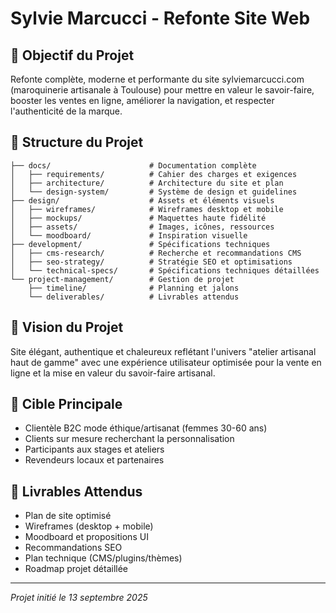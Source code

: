# Sylvie Marcucci - Refonte Site Web

## 🎯 Objectif du Projet
Refonte complète, moderne et performante du site sylviemarcucci.com (maroquinerie artisanale à Toulouse) pour mettre en valeur le savoir-faire, booster les ventes en ligne, améliorer la navigation, et respecter l'authenticité de la marque.

## 📁 Structure du Projet
```
├── docs/                      # Documentation complète
│   ├── requirements/          # Cahier des charges et exigences
│   ├── architecture/          # Architecture du site et plan
│   └── design-system/         # Système de design et guidelines
├── design/                    # Assets et éléments visuels
│   ├── wireframes/            # Wireframes desktop et mobile
│   ├── mockups/               # Maquettes haute fidélité
│   ├── assets/                # Images, icônes, ressources
│   └── moodboard/             # Inspiration visuelle
├── development/               # Spécifications techniques
│   ├── cms-research/          # Recherche et recommandations CMS
│   ├── seo-strategy/          # Stratégie SEO et optimisations
│   └── technical-specs/       # Spécifications techniques détaillées
└── project-management/        # Gestion de projet
    ├── timeline/              # Planning et jalons
    └── deliverables/          # Livrables attendus
```

## 🎨 Vision du Projet
Site élégant, authentique et chaleureux reflétant l'univers "atelier artisanal haut de gamme" avec une expérience utilisateur optimisée pour la vente en ligne et la mise en valeur du savoir-faire artisanal.

## 🎯 Cible Principale
- Clientèle B2C mode éthique/artisanat (femmes 30-60 ans)
- Clients sur mesure recherchant la personnalisation
- Participants aux stages et ateliers
- Revendeurs locaux et partenaires

## 📝 Livrables Attendus
- Plan de site optimisé
- Wireframes (desktop + mobile)
- Moodboard et propositions UI
- Recommandations SEO
- Plan technique (CMS/plugins/thèmes)
- Roadmap projet détaillée

---
*Projet initié le 13 septembre 2025*